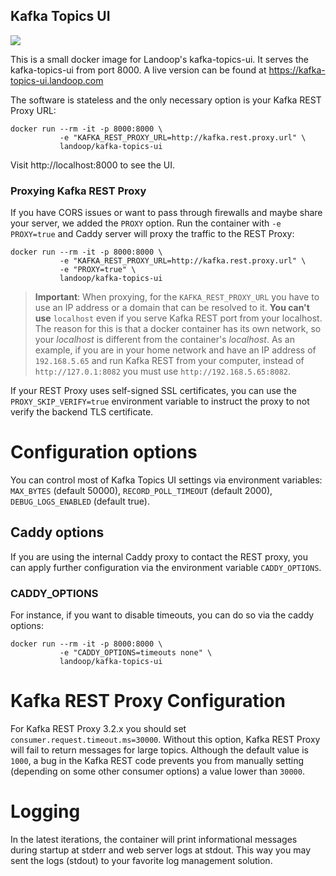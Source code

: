 ## Kafka Topics UI ##

[![](https://images.microbadger.com/badges/image/landoop/kafka-topics-ui.svg)](http://microbadger.com/images/landoop/kafka-topics-ui)

This is a small docker image for Landoop's kafka-topics-ui.
It serves the kafka-topics-ui from port 8000.
A live version can be found at <https://kafka-topics-ui.landoop.com>

The software is stateless and the only necessary option is your Kafka REST Proxy
URL:

    docker run --rm -it -p 8000:8000 \
               -e "KAFKA_REST_PROXY_URL=http://kafka.rest.proxy.url" \
               landoop/kafka-topics-ui

Visit http://localhost:8000 to see the UI.

### Proxying Kafka REST Proxy

If you have CORS issues or want to pass through firewalls and maybe share your
server, we added the `PROXY` option. Run the container with `-e PROXY=true` and
Caddy server will proxy the traffic to the REST Proxy:

    docker run --rm -it -p 8000:8000 \
               -e "KAFKA_REST_PROXY_URL=http://kafka.rest.proxy.url" \
               -e "PROXY=true" \
               landoop/kafka-topics-ui

> **Important**: When proxying, for the `KAFKA_REST_PROXY_URL` you have to use
> an IP address or a domain that can be resolved to it. **You can't use**
> `localhost` even if you serve Kafka REST port from your localhost. The reason
> for this is that a docker container has its own network, so your _localhost_
> is different from the container's _localhost_. As an example, if you are in
> your home network and have an IP address of `192.168.5.65` and run Kafka REST
> from your computer, instead of `http://127.0.1:8082` you must use
> `http://192.168.5.65:8082`.

If your REST Proxy uses self-signed SSL certificates, you can use the
`PROXY_SKIP_VERIFY=true` environment variable to instruct the proxy to
not verify the backend TLS certificate.


# Configuration options

You can control most of Kafka Topics UI settings via environment variables:
`MAX_BYTES` (default 50000), `RECORD_POLL_TIMEOUT` (default 2000),
`DEBUG_LOGS_ENABLED` (default true).

## Caddy options

If you are using the internal Caddy proxy to contact the REST proxy, you can apply further configuration via the environment variable `CADDY_OPTIONS`.

### CADDY_OPTIONS

For instance, if you want to disable timeouts, you can do so via the caddy options:

    docker run --rm -it -p 8000:8000 \
               -e "CADDY_OPTIONS=timeouts none" \
               landoop/kafka-topics-ui

# Kafka REST Proxy Configuration

For Kafka REST Proxy 3.2.x you should set `consumer.request.timeout.ms=30000`.
Without this option, Kafka REST Proxy will fail to return messages for large
topics. Although the default value is `1000`, a bug in the Kafka REST code
prevents you from manually setting (depending on some other consumer options) a
value lower than `30000`.

# Logging

In the latest iterations, the container will print informational messages during
startup at stderr and web server logs at stdout. This way you may sent the logs
(stdout) to your favorite log management solution.
